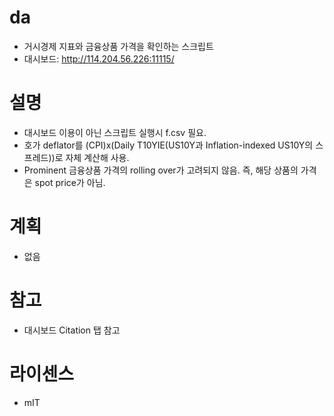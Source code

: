 # da
 - 거시경제 지표와 금융상품 가격을 확인하는 스크립트
 - 대시보드: http://114.204.56.226:11115/

# 설명
 - 대시보드 이용이 아닌 스크립트 실행시 f.csv 필요.
 - 호가 deflator를 (CPI)x(Daily T10YIE(US10Y과 Inflation-indexed US10Y의 스프레드))로 자체 계산해 사용.
 - Prominent 금융상품 가격의 rolling over가 고려되지 않음. 즉, 해당 상품의 가격은 spot price가 아님.

# 계획
 - 없음

# 참고
 - 대시보드 Citation 탭 참고

# 라이센스
 - mIT
